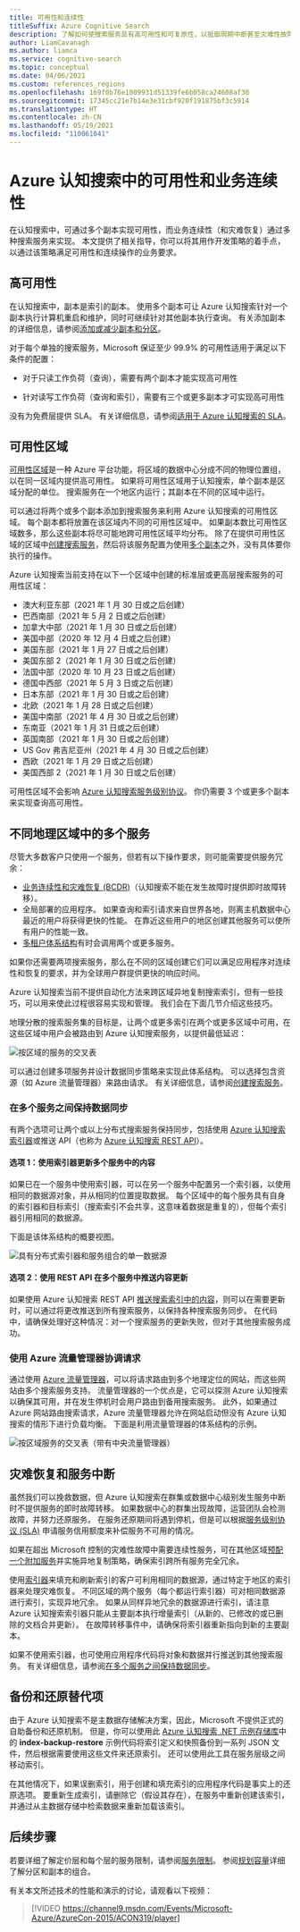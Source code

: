 ```yaml
---
title: 可用性和连续性
titleSuffix: Azure Cognitive Search
description: 了解如何使搜索服务具有高可用性和可复原性，以抵御周期中断甚至灾难性故障。
author: LiamCavanagh
ms.author: liamca
ms.service: cognitive-search
ms.topic: conceptual
ms.date: 04/06/2021
ms.custom: references_regions
ms.openlocfilehash: 169f0b76e1009931d51339fe6b058ca24608af30
ms.sourcegitcommit: 17345cc21e7b14e3e31cbf920f191875bf3c5914
ms.translationtype: HT
ms.contentlocale: zh-CN
ms.lasthandoff: 05/19/2021
ms.locfileid: "110061041"
---
```

# <a name="availability-and-business-continuity-in-azure-cognitive-search"></a>Azure 认知搜索中的可用性和业务连续性

在认知搜索中，可通过多个副本实现可用性，而业务连续性（和灾难恢复）通过多种搜索服务来实现。 本文提供了相关指导，你可以将其用作开发策略的着手点，以通过该策略满足可用性和连续操作的业务要求。

<a name="scale-for-availability"></a>

## <a name="high-availability"></a>高可用性

在认知搜索中，副本是索引的副本。 使用多个副本可让 Azure 认知搜索针对一个副本执行计算机重启和维护，同时可继续针对其他副本执行查询。 有关添加副本的详细信息，请参阅[添加或减少副本和分区](search-capacity-planning.md#adjust-capacity)。

对于每个单独的搜索服务，Microsoft 保证至少 99.9% 的可用性适用于满足以下条件的配置： 

+ 对于只读工作负荷（查询），需要有两个副本才能实现高可用性

+ 针对读写工作负荷（查询和索引），需要有三个或更多副本才可实现高可用性 

没有为免费层提供 SLA。 有关详细信息，请参阅[适用于 Azure 认知搜索的 SLA](https://azure.microsoft.com/support/legal/sla/search/v1_0/)。

<a name="availability-zones"></a>

## <a name="availability-zones"></a>可用性区域

[可用性区域](../availability-zones/az-overview.md)是一种 Azure 平台功能，将区域的数据中心分成不同的物理位置组，以在同一区域内提供高可用性。 如果将可用性区域用于认知搜索，单个副本是区域分配的单位。 搜索服务在一个地区内运行；其副本在不同的区域中运行。

可以通过将两个或多个副本添加到搜索服务来利用 Azure 认知搜索的可用性区域。 每个副本都将放置在该区域内不同的可用性区域中。 如果副本数比可用性区域数多，那么这些副本将尽可能地跨可用性区域平均分布。 除了在提供可用性区域的区域中[创建搜索服务](search-create-service-portal.md)，然后将该服务配置为使用[多个副本](search-capacity-planning.md#adjust-capacity)之外，没有具体要你执行的操作。

Azure 认知搜索当前支持在以下一个区域中创建的标准层或更高层搜索服务的可用性区域：

+ 澳大利亚东部（2021 年 1 月 30 日或之后创建）
+ 巴西南部（2021 年 5 月 2 日或之后创建）
+ 加拿大中部（2021 年 1 月 30 日或之后创建）
+ 美国中部（2020 年 12 月 4 日或之后创建）
+ 美国东部（2021 年 1 月 27 日或之后创建）
+ 美国东部 2（2021 年 1 月 30 日或之后创建）
+ 法国中部（2020 年 10 月 23 日或之后创建）
+ 德国中西部（2021 年 5 月 3 日或之后创建）
+ 日本东部（2021 年 1 月 30 日或之后创建）
+ 北欧（2021 年 1 月 28 日或之后创建）
+ 美国中南部（2021 年 4 月 30 日或之后创建）
+ 东南亚（2021 年 1 月 31 日或之后创建）
+ 英国南部（2021 年 1 月 30 日或之后创建）
+ US Gov 弗吉尼亚州（2021 年 4 月 30 日或之后创建）
+ 西欧（2021 年 1 月 29 日或之后创建）
+ 美国西部 2（2021 年 1 月 30 日或之后创建）

可用性区域不会影响 [Azure 认知搜索服务级别协议](https://azure.microsoft.com/support/legal/sla/search/v1_0/)。 你仍需要 3 个或更多个副本来实现查询高可用性。

## <a name="multiple-services-in-separate-geographic-regions"></a>不同地理区域中的多个服务

尽管大多数客户只使用一个服务，但若有以下操作要求，则可能需要提供服务冗余：

+ [业务连续性和灾难恢复 (BCDR)](../best-practices-availability-paired-regions.md)（认知搜索不能在发生故障时提供即时故障转移）。
+ 全局部署的应用程序。 如果查询和索引请求来自世界各地，则离主机数据中心最近的用户将获得更快的性能。 在靠近这些用户的地区创建其他服务可以使所有用户的性能一致。
+ [多租户体系结构](search-modeling-multitenant-saas-applications.md)有时会调用两个或更多服务。

如果你还需要两项搜索服务，那么在不同的区域创建它们可以满足应用程序对连续性和恢复的要求，并为全球用户群提供更快的响应时间。

Azure 认知搜索当前不提供自动化方法来跨区域异地复制搜索索引，但有一些技巧，可以用来使此过程很容易实现和管理。 我们会在下面几节介绍这些技巧。

地理分散的搜索服务集的目标是，让两个或更多索引在两个或更多区域中可用，在这些区域中用户会被路由到 Azure 认知搜索服务，以提供最低延迟：

   ![按区域的服务的交叉表][1]

可以通过创建多项服务并设计数据同步策略来实现此体系结构。 可以选择包含资源（如 Azure 流量管理器）来路由请求。 有关详细信息，请参阅[创建搜索服务](search-create-service-portal.md)。

<a name="data-sync"></a>

### <a name="keep-data-synchronized-across-multiple-services"></a>在多个服务之间保持数据同步

有两个选项可让两个或以上分布式搜索服务保持同步，包括使用 [Azure 认知搜索索引器](search-indexer-overview.md)或推送 API（也称为 [Azure 认知搜索 REST API](/rest/api/searchservice/)）。 

#### <a name="option-1-use-indexers-for-updating-content-on-multiple-services"></a>选项 1：使用索引器更新多个服务中的内容

如果已在一个服务中使用索引器，可以在另一个服务中配置另一个索引器，以使用相同的数据源对象，并从相同的位置提取数据。 每个区域中的每个服务具有自身的索引器和目标索引（搜索索引不会共享，这意味着数据是重复的），但每个索引器引用相同的数据源。

下面是该体系结构的概要视图。

   ![具有分布式索引器和服务组合的单一数据源][2]

#### <a name="option-2-use-rest-apis-for-pushing-content-updates-on-multiple-services"></a>选项 2：使用 REST API 在多个服务中推送内容更新

如果使用 Azure 认知搜索 REST API [推送搜索索引中的内容](tutorial-optimize-indexing-push-api.md)，则可以在需要更新时，可以通过将更改推送到所有搜索服务，以保持各种搜索服务同步。 在代码中，请确保处理好这种情况：对一个搜索服务的更新失败，但对于其他搜索服务成功。

### <a name="use-azure-traffic-manager-to-coordinate-requests"></a>使用 Azure 流量管理器协调请求

通过使用 [Azure 流量管理器](../traffic-manager/traffic-manager-overview.md)，可以将请求路由到多个地理定位的网站，而这些网站由多个搜索服务支持。 流量管理器的一个优点是，它可以探测 Azure 认知搜索以确保其可用，并在发生停机时会用户路由到备用搜索服务。 此外，如果通过 Azure 网站路由搜索请求，Azure 流量管理器允许在网站启动但没有 Azure 认知搜索的情形下进行负载均衡。 下面是利用流量管理器的体系结构的示例。

   ![按区域服务的交叉表（带有中央流量管理器）][3]

## <a name="disaster-recovery-and-service-outages"></a>灾难恢复和服务中断

虽然我们可以挽救数据，但 Azure 认知搜索在群集或数据中心级别发生服务中断时不提供服务的即时故障转移。 如果数据中心的群集出现故障，运营团队会检测故障，并努力还原服务。 在服务还原期间将遇到停机，但是可以根据[服务级别协议 (SLA)](https://azure.microsoft.com/support/legal/sla/search/v1_0/) 申请服务信用额度来补偿服务不可用的情况。 

如果在超出 Microsoft 控制的灾难性故障中需要连续性服务，可在其他区域[预配一个附加服务](search-create-service-portal.md)并实施异地复制策略，确保索引跨所有服务完全冗余。

使用[索引器](search-indexer-overview.md)来填充和刷新索引的客户可利用相同的数据源，通过特定于地区的索引器来处理灾难恢复。 不同区域的两个服务（每个都运行索引器）可对相同数据源进行索引，实现异地冗余。 如果从同样异地冗余的数据源进行索引，请注意 Azure 认知搜索索引器只能从主要副本执行增量索引（从新的、已修改的或已删除的文档合并更新）。 在故障转移事件中，请确保将索引器重新指向到新的主要副本。 

如果不使用索引器，也可使用应用程序代码将对象和数据并行推送到其他搜索服务。 有关详细信息，请参阅[在多个服务之间保持数据同步](#data-sync)。

## <a name="back-up-and-restore-alternatives"></a>备份和还原替代项

由于 Azure 认知搜索不是主数据存储解决方案，因此，Microsoft 不提供正式的自助备份和还原机制。 但是，你可以使用此 [Azure 认知搜索 .NET 示例存储库](https://github.com/Azure-Samples/azure-search-dotnet-samples)中的 **index-backup-restore** 示例代码将索引定义和快照备份到一系列 JSON 文件，然后根据需要使用这些文件来还原索引。 还可以使用此工具在服务层级之间移动索引。

在其他情况下，如果误删索引，用于创建和填充索引的应用程序代码是事实上的还原选项。 要重新生成索引，请删除它（假设其存在），在服务中重新创建该索引，并通过从主数据存储中检索数据来重新加载该索引。

## <a name="next-steps"></a>后续步骤

若要详细了解定价层和每个层的服务限制，请参阅[服务限制](search-limits-quotas-capacity.md)。 参阅[规划容量](search-capacity-planning.md)详细了解分区和副本的组合。

有关本文所述技术的性能和演示的讨论，请观看以下视频：

> [!VIDEO https://channel9.msdn.com/Events/Microsoft-Azure/AzureCon-2015/ACON319/player]
> 

<!--Image references-->
[1]: ./media/search-performance-optimization/geo-redundancy.png
[2]: ./media/search-performance-optimization/scale-indexers.png
[3]: ./media/search-performance-optimization/geo-search-traffic-mgr.png